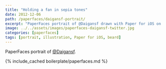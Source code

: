 ```yaml
---
title: "Holding a fan in sepia tones"
date: 2012-12-06
path: /paperfaces/daigansf-portrait/
excerpt: "PaperFaces portrait of @Daigansf drawn with Paper for iOS on an iPad."
image: ../../assets/images/paperfaces-daigansf-twitter.jpg
categories: [paperfaces]
tags: [portrait, illustration, Paper for iOS, beard]
---
```


PaperFaces portrait of [@Daigansf](https://twitter.com/Daigansf).

{% include_cached boilerplate/paperfaces.md %}
